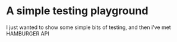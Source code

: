 # A simple testing playground

I just wanted to show some simple bits of testing, and then i've met HAMBURGER
API
